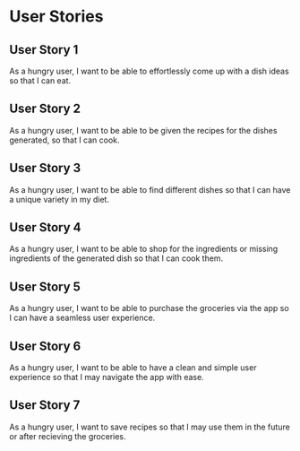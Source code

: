 # User Stories

## User Story 1
As a hungry user, I want to be able to effortlessly come up with a dish ideas so that I can eat.
## User Story 2
As a hungry user, I want to be able to be given the recipes for the dishes generated, so that I can cook.
## User Story 3
As a hungry user, I want to be able to find different dishes so that I can have a unique variety in my diet.
## User Story 4
As a hungry user, I want to be able to shop for the ingredients or missing ingredients of the generated dish so that I can cook them.
## User Story 5
As a hungry user, I want to be able to purchase the groceries via the app so I can have a seamless user experience.
## User Story 6
As a hungry user, I want to be able to have a clean and simple user experience so that I may navigate the app with ease.
## User Story 7
As a hungry user, I want to save recipes so that I may use them in the future or after recieving the groceries.
